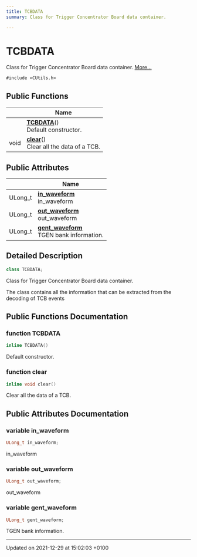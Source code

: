 ```yaml
---
title: TCBDATA
summary: Class for Trigger Concentrator Board data container. 

---
```


# TCBDATA



Class for Trigger Concentrator Board data container.  [More...](#detailed-description)


`#include <CUtils.h>`

## Public Functions

|                | Name           |
| -------------- | -------------- |
| | **[TCBDATA](/Classes/classTCBDATA.md#function-tcbdata)**()<br>Default constructor.  |
| void | **[clear](/Classes/classTCBDATA.md#function-clear)**()<br>Clear all the data of a TCB.  |

## Public Attributes

|                | Name           |
| -------------- | -------------- |
| ULong_t | **[in_waveform](/Classes/classTCBDATA.md#variable-in-waveform)** <br>in_waveform  |
| ULong_t | **[out_waveform](/Classes/classTCBDATA.md#variable-out-waveform)** <br>out_waveform  |
| ULong_t | **[gent_waveform](/Classes/classTCBDATA.md#variable-gent-waveform)** <br>TGEN bank information.  |

## Detailed Description

```cpp
class TCBDATA;
```

Class for Trigger Concentrator Board data container. 

The class contains all the information that can be extracted from the decoding of TCB events 

## Public Functions Documentation

### function TCBDATA

```cpp
inline TCBDATA()
```

Default constructor. 

### function clear

```cpp
inline void clear()
```

Clear all the data of a TCB. 

## Public Attributes Documentation

### variable in_waveform

```cpp
ULong_t in_waveform;
```

in_waveform 

### variable out_waveform

```cpp
ULong_t out_waveform;
```

out_waveform 

### variable gent_waveform

```cpp
ULong_t gent_waveform;
```

TGEN bank information. 

-------------------------------

Updated on 2021-12-29 at 15:02:03 +0100